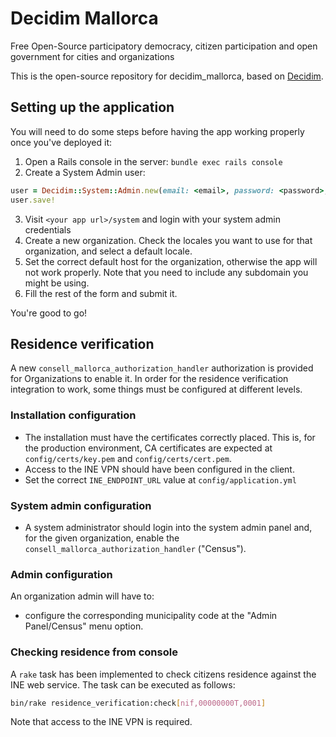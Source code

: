 # Decidim Mallorca

Free Open-Source participatory democracy, citizen participation and open government for cities and organizations

This is the open-source repository for decidim_mallorca, based on [Decidim](https://github.com/decidim/decidim).

## Setting up the application

You will need to do some steps before having the app working properly once you've deployed it:

1. Open a Rails console in the server: `bundle exec rails console`
2. Create a System Admin user:
```ruby
user = Decidim::System::Admin.new(email: <email>, password: <password>, password_confirmation: <password>)
user.save!
```
3. Visit `<your app url>/system` and login with your system admin credentials
4. Create a new organization. Check the locales you want to use for that organization, and select a default locale.
5. Set the correct default host for the organization, otherwise the app will not work properly. Note that you need to include any subdomain you might be using.
6. Fill the rest of the form and submit it.

You're good to go!

## Residence verification

A new `consell_mallorca_authorization_handler` authorization is provided for Organizations to enable it.
In order for the residence verification integration to work, some things must be configured at different levels.

### Installation configuration

- The installation must have the certificates correctly placed. This is, for the production environment, CA certificates are expected at `config/certs/key.pem` and `config/certs/cert.pem`.
- Access to the INE VPN should have been configured in the client.
- Set the correct `INE_ENDPOINT_URL` value at `config/application.yml`

### System admin configuration

- A system administrator should login into the system admin panel and, for the given organization, enable the `consell_mallorca_authorization_handler` ("Census").

### Admin configuration
An organization admin will have to:

- configure the corresponding municipality code at the "Admin Panel/Census" menu option.

### Checking residence from console
A `rake` task has been implemented to check citizens residence against the INE web service. The task can be executed as follows:

```bash
bin/rake residence_verification:check[nif,00000000T,0001]
```

Note that access to the INE VPN is required.
